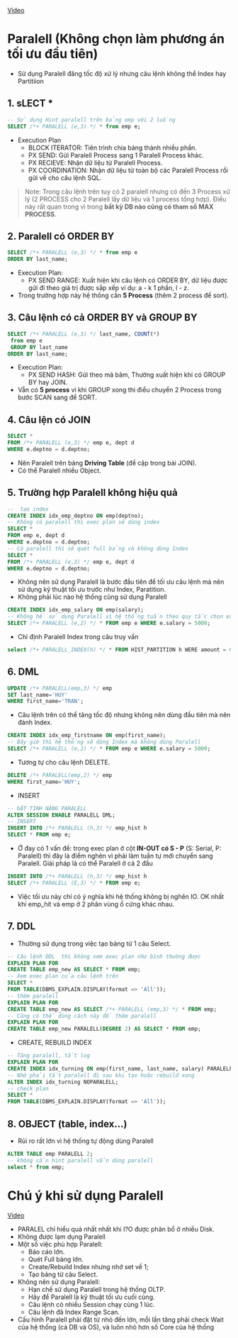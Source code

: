 [Video](https://wecommit.com.vn/courses/chuong-trinh-dao-tao-toi-uu-co-so-du-lieu-cao-cap/lesson/ky-thuat-bo-tro-04-ap-dung-khi-lam-vao-the-bi/)

# Paralell (Không chọn làm phương án tối ưu đầu tiên)

- Sử dụng Paralell đăng tốc độ xử lý nhưng câu lệnh không thể Index hay Partitiion

## 1. sLECT *

``` SQL
-- Sử dụng Hint paralell trên bảng emp với 2 luồng
SELECT /*+ PARALELL (e,3) */ * from emp e;
```

- Execution Plan
  - BLOCK ITERATOR: Tiên trình chia bảng thành nhiều phần.
  - PX SEND: Gửi Paralell Process sang 1 Paralell Process khác.
  - PX RECIEVE: Nhận dữ liệu từ Paralell Process.
  - PX COORDINATION: Nhận dữ liệu từ toàn bộ các Paralell Process rồi gửi về cho câu lệnh SQL.

>Note: Trong câu lệnh trên tuy có 2 paralell nhưng có đến 3 Process xử lý (2 PROCESS cho 2 Paralell lấy dữ liệu và 1 process tổng hợp). Điều này rất quan trong vì trong **bất kỳ DB nào cũng có tham số MAX PROCESS**.

## 2. Paralell có ORDER BY

``` SQL
SELECT /*+ PARALELL (e,3) */ * from emp e
ORDER BY last_name;
```

- Execution Plan:
  - PX SEND RANGE: Xuất hiện khi câu lệnh có ORDER BY, dữ liệu được gửi đi theo giá trị được sắp xếp ví dụ: a - k 1 phần, l - z.
- Trong trường hợp này hệ thống cần **5 Process** (thêm 2 process để sort).

## 3. Câu lệnh có cả ORDER BY và GROUP BY

``` SQL
SELECT /*+ PARALELL (e,3) */ last_name, COUNT(*)
 from emp e
 GROUP BY last_name
ORDER BY last_name;
```

- Execution Plan:
  - PX SEND HASH: Gửi theo mã băm, Thường xuất hiện khi có GROUP BY hay JOIN.
- Vẫn có **5 process** vì khi GROUP xong thì điều chuyển 2 Process trong bước SCAN sang để SORT.

## 4. Câu lện có JOIN

``` SQL
SELECT *
FROM /*+ PARALELL (e,3) */ emp e, dept d
WHERE e.deptno = d.deptno;
```

- Nên Paralell trên bảng **Driving Table** (đề cập trong bài JOIN).
- Có thể Paralell nhiều Object.

## 5. Trường hợp Paralell không hiệu quả

``` SQL
--  tạo index
CREATE INDEX idx_emp_deptno ON emp(deptno);
-- Không có paralell thì exec plan sẽ dùng index
SELECT *
FROM emp e, dept d
WHERE e.deptno = d.deptno;
-- Có paralell thì sẽ quét full bảng và không dùng Index
SELECT *
FROM /*+ PARALELL (e,3) */ emp e, dept d
WHERE e.deptno = d.deptno;
```

- Không nên sử dụng Paralell là bước đầu tiên để tối ưu câu lệnh mà nên sử dụng kỹ thuật tối ưu trước như Index, Paratition.
- Không phải lúc nào hệ thống cũng sử dụng Paralell

``` SQL
CREATE INDEX idx_emp_salary ON emp(salary);
-- Không hề sử dụng Paralell vì hệ thống tuần theo quy tắc chọn exec plan có Cost nhỏ nhất.
SELECT /*+ PARALELL (e,2) */ * FROM emp e WHERE e.salary = 5000;
```

- Chỉ định Paralell Index trong câu truy vấn

``` sql
select /*+ PARALELL_INDEX(h) */ * FROM HIST_PARTITION h WERE amount = 6000;
```

## 6. DML

```  SQL
UPDATE /*+ PARALELL(emp,3) */ emp
SET last_name='HUY'
WHERE first_name='TRAN';
```

- Câu lệnh trên có thể tăng tốc độ nhưng không nên dùng đầu tiên mà nên đánh Index.

``` SQL
CREATE INDEX idx_emp_firstname ON emp(first_name);
-- Bây giờ thì hệ thống sẽ dùng Index mà không dùng Paralell
SELECT /*+ PARALELL (e,2) */ * FROM emp e WHERE e.salary = 5000;
```

- Tương tự cho câu lệnh DELETE.

``` SQL
DELETE /*+ PARALELL(emp,2) */ emp
WHERE first_name='HUY';
```

- INSERT

``` SQL
-- bẬT TÍNH NĂNG PARALELL
ALTER SESSION ENABLE PARALELL DML;
-- INSERT
INSERT INTO /*+ PARALELL (h,3) */ emp_hist h
SELECT * FROM emp e;
```

- Ở đay có 1 vấn đề: trong exec plan ở cột **IN-OUT có S - P** (S: Serial, P: Paralell) thì đây là điểm nghẽn vì phải làm tuần tự mới chuyển sang Paralell. Giải pháp là có thể Paralell ở cả 2 đầu

``` SQL
INSERT INTO /*+ PARALELL (h,3) */ emp_hist h
SELECT /*+ PARALELL (E,3) */ * FROM emp e;
```

- Việc tối ưu này chỉ có ý nghĩa khi hệ thống không bị nghẽn IO. OK nhất khi emp_hít và emp ở 2 phân vùng ổ cứng khác nhau.

## 7. DDL

- Thường sử dụng trong việc tạo bảng từ 1 câu Select.

``` SQL
-- Câu lệnh DDL  thì không xem exec plan như bình thường được
EXPLAIN PLAN FOR
CREATE TABLE emp_new AS SELECT * FROM emp;
-- Xem exec plan của câu lệnh trên
SELECT * 
FROM TABLE(DBMS_EXPLAIN.DISPLAY(format => 'All'));
-- thêm paralell
EXPLAIN PLAN FOR
CREATE TABLE emp_new AS SELECT /*+ PARALELL (emp,3) */ * FROM emp;
-- Cũng có thể dùng cách này để thêm paralell
EXPLAIN PLAN FOR
CREATE TABLE emp_new PARALELL(DEGREE 2) AS SELECT * FROM emp;
```

- CREATE, REBUILD INDEX

``` SQL
-- Tăng paralell, tắt log
EXPLAIN PLAN FOR
CREATE INDEX idx_turning ON emp(first_name, last_name, salary) PARALELL 2 NOLOGGING;
-- Nhớ phải tắt paralell đi sau khi tạo hoặc rebuild xong
ALTER INDEX idx_turning NOPARALELL;
-- check plan
SELECT * 
FROM TABLE(DBMS_EXPLAIN.DISPLAY(format => 'All'));

```

## 8. OBJECT (table, index...)

- Rủi ro rất lớn vì hệ thống tự động dùng Paralell

``` SQL
ALTER TABLE emp PARALELL 2;
-- không cần hint paralell vẫn dùng paralell
select * from emp;
```

# Chú ý khi sử dụng Paralell

[Video](https://wecommit.com.vn/courses/chuong-trinh-dao-tao-toi-uu-co-so-du-lieu-cao-cap/lesson/luu-y-khi-su-dung-ky-thuat-bo-tro-04-quan-trong/)

- PARALEL chỉ hiểu quả nhất nhất khi I?O được phân bổ ở nhiều Disk.
- Không được lạm dụng Paralell
- Một số việc phù hợp Paralell:
  - Báo cáo lớn.
  - Quét Full bảng lớn.
  - Create/Rebuild Index nhưng nhớ set về 1;
  - Tạo bảng từ câu Select.
- Không nên sử dụng Paralell:
  - Hạn chế sử dụng Paralell trong hệ thống OLTP.
  - Hãy để Paralell là kỹ thuật tối ưu cuối cùng.
  - Câu lệnh có nhiều Session chạy cùng 1 lúc.
  - Câu lệnh đã Index Range Scan.
- Cấu hình Paralell phải đặt từ nhỏ đến lớn, mỗi lần tăng phải check Wait của hệ thống (cả DB và OS), và luôn nhỏ hơn số Core của hệ thống
